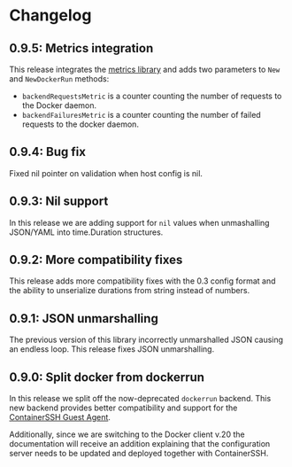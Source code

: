 # Changelog

## 0.9.5: Metrics integration

This release integrates the [metrics library](https://github.com/containerssh/metrics) and adds two parameters to `New` and `NewDockerRun` methods:

- `backendRequestsMetric` is a counter counting the number of requests to the Docker daemon.
- `backendFailuresMetric` is a counter counting the number of failed requests to the docker daemon.

## 0.9.4: Bug fix 

Fixed nil pointer on validation when host config is nil.

## 0.9.3: Nil support

In this release we are adding support for `nil` values when unmashalling JSON/YAML into time.Duration structures.

## 0.9.2: More compatibility fixes

This release adds more compatibility fixes with the 0.3 config format and the ability to unserialize durations from string instead of numbers.

## 0.9.1: JSON unmarshalling

The previous version of this library incorrectly unmarshalled JSON causing an endless loop. This release fixes JSON unmarshalling.

## 0.9.0: Split docker from dockerrun

In this release we split off the now-deprecated `dockerrun` backend. This new backend provides better compatibility and support for the [ContainerSSH Guest Agent](https://github.com/containerssh/agent).

Additionally, since we are switching to the Docker client v.20 the documentation will receive an addition explaining that the configuration server needs to be updated and deployed together with ContainerSSH.
